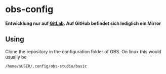 # obs-config

**Entwicklung nur auf [GitLab](https://gitlab.com/ToolboxBodensee/streaming/obs-config). Auf GitHub befindet sich lediglich ein Mirror**

## Using
Clone the repository in the configuration folder of OBS.
On linux this would usually be
```
/home/$USER/.config/obs-studio/basic
```
